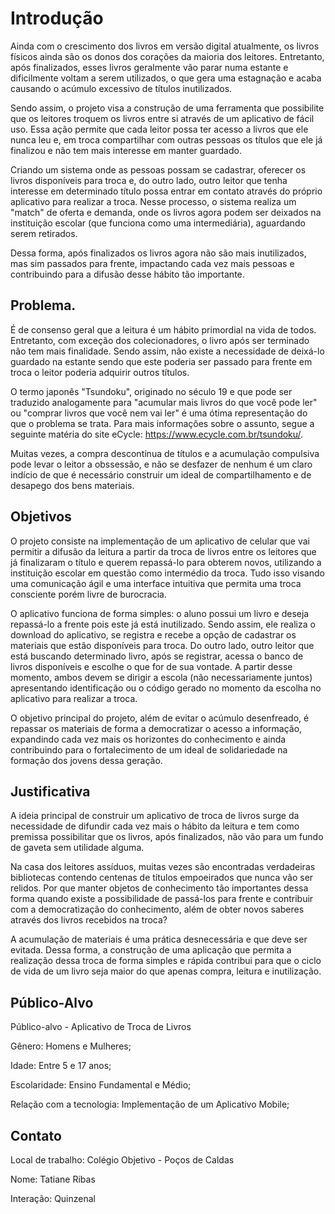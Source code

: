 # Introdução

Ainda com o crescimento dos livros em versão digital atualmente, os livros físicos ainda são os donos dos corações da maioria dos leitores. Entretanto, após finalizados, esses livros geralmente vão parar numa estante e dificilmente voltam a serem utilizados, o que gera uma estagnação e acaba causando o acúmulo excessivo de títulos inutilizados. 

Sendo assim, o projeto visa a construção de uma ferramenta que possibilite que os leitores troquem os livros entre si através de um aplicativo de fácil uso. Essa ação permite que cada leitor possa ter acesso a livros que ele nunca leu e, em troca compartilhar com outras pessoas os títulos que ele já finalizou e não tem mais interesse em manter guardado.

Criando um sistema onde as pessoas possam se cadastrar, oferecer os livros disponíveis para troca e, do outro lado, outro leitor que tenha interesse em determinado título possa entrar em contato através do próprio aplicativo para realizar a troca. Nesse processo, o sistema realiza um "match" de oferta e demanda, onde os livros agora podem ser deixados na instituição escolar (que funciona como uma intermediária), aguardando serem retirados.

Dessa forma, após finalizados os livros agora não são mais inutilizados, mas sim passados para frente, impactando cada vez mais pessoas e contribuindo para a difusão desse hábito tão importante.

## Problema.

É de consenso geral que a leitura é um hábito primordial na vida de todos. Entretanto, com exceção dos colecionadores, o livro após ser terminado não tem mais finalidade. Sendo assim, não existe a necessidade de deixá-lo guardado na estante sendo que este poderia ser passado para frente em troca o leitor poderia adquirir outros títulos.

O termo japonês "Tsundoku", originado no século 19 e que pode ser traduzido analogamente para "acumular mais livros do que você pode ler" ou "comprar livros que você nem vai ler" é uma ótima representação do que o problema se trata. Para mais informações sobre o assunto, segue a seguinte matéria do site eCycle: https://www.ecycle.com.br/tsundoku/.

Muitas vezes, a compra descontínua de títulos e a acumulação compulsiva pode levar o leitor a obssessão, e não se desfazer de nenhum é um claro indício de que é necessário construir um ideal de compartilhamento e de desapego dos bens materiais.

## Objetivos

O projeto consiste na implementação de um aplicativo de celular que vai permitir a difusão da leitura a partir da troca de livros entre os leitores que já finalizaram o título e querem repassá-lo para obterem novos, utilizando a instituição escolar em questão como intermédio da troca. Tudo isso visando uma comunicação ágil e uma interface intuitiva que permita uma troca consciente porém livre de burocracia.

O aplicativo funciona de forma simples: o aluno possui um livro e deseja repassá-lo a frente pois este já está inutilizado. Sendo assim, ele realiza o download do aplicativo, se registra e recebe a opção de cadastrar os materiais que estão disponíveis para troca. Do outro lado, outro leitor que está buscando determinado livro, após se registrar, acessa o banco de livros disponíveis e escolhe o que for de sua vontade. A partir desse momento, ambos devem se dirigir a escola (não necessariamente juntos) apresentando identificação ou o código gerado no momento da escolha no aplicativo para realizar a troca.

O objetivo principal do projeto, além de evitar o acúmulo desenfreado, é repassar os materiais de forma a democratizar o acesso a informação, expandindo cada vez mais os horizontes do conhecimento e ainda contribuindo para o fortalecimento de um ideal de solidariedade na formação dos jovens dessa geração.

## Justificativa

A ideia principal de construir um aplicativo de troca de livros surge da necessidade de difundir cada vez mais o hábito da leitura 
e tem como premissa possibilitar que os livros, após finalizados, não vão para um fundo de gaveta sem utilidade alguma.

Na casa dos leitores assíduos, muitas vezes são encontradas verdadeiras bibliotecas contendo centenas de títulos empoeirados que nunca vão ser relidos. Por que
manter objetos de conhecimento tão importantes dessa forma quando existe a possibilidade de passá-los para frente e contribuir com a democratização do conhecimento, além de obter novos saberes através dos livros recebidos na troca?

A acumulação de materiais é uma prática desnecessária e que deve ser evitada. Dessa forma, a construção de uma aplicação que permita a realização dessa troca de forma simples e rápida contribui para que o ciclo de vida de um livro seja maior do que apenas compra, leitura e inutilização.

## Público-Alvo

Público-alvo - Aplicativo de Troca de Livros

Gênero: Homens e Mulheres;

Idade: Entre 5 e 17 anos;

Escolaridade: Ensino Fundamental e Médio;

Relação com a tecnologia: Implementação de um Aplicativo Mobile;

## Contato

Local de trabalho: Colégio Objetivo - Poços de Caldas

Nome: Tatiane Ribas

Interação: Quinzenal

